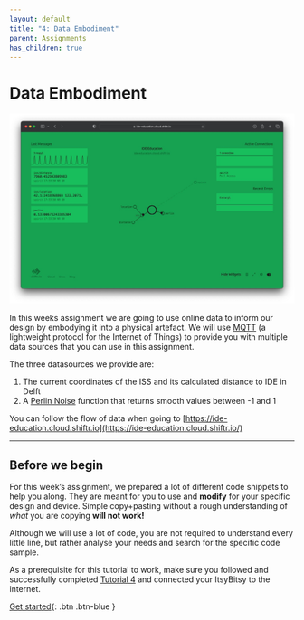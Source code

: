 ```yaml
---
layout: default
title: "4: Data Embodiment"
parent: Assignments
has_children: true
---
```


# Data Embodiment

![Title image](data_embodiment.jpg)

In this weeks assignment we are going to use online data to inform our design by embodying it into a physical artefact. We will use [MQTT](https://mqtt.org) (a lightweight protocol for the Internet of Things) to provide you with multiple data sources that you can use in this assignment.

The three datasources we provide are:

1. The current coordinates of the ISS and its calculated distance to IDE in Delft
2. A [Perlin Noise](https://en.wikipedia.org/wiki/Perlin_noise) function that returns smooth values between -1 and 1

You can follow the flow of data when going to [https://ide-education.cloud.shiftr.io](https://ide-education.cloud.shiftr.io/)

---

## Before we begin

For this week’s assignment, we prepared a lot of different code snippets to help you along. They are meant for you to use and **modify** for your specific design and device. Simple copy+pasting without a rough understanding of *what* you are copying **will not work!**

Although we will use a lot of code, you are not required to understand every little line, but rather analyse your needs and search for the specific code sample.

As a prerequisite for this tutorial to work, make sure you followed and successfully completed [Tutorial 4](https://id-studiolab.github.io/Connected-Interaction-Kit/tutorials/connecting-to-the-internet/) and connected your ItsyBitsy to the internet. 


[Get started](step-1){: .btn .btn-blue }
